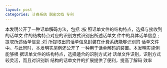 ```yaml
---
layout: post
categories: 计费系统 脱密文档 专利
---
```


本发明公开了一种话单解码方法，包括 :按 照话单文件的结构特点，选择与接收到的话单文 件的结构特点对应的识别方式识别出所述话单文 件中的具体话单信息 ;提取所述话单信息 ;将 所提取出的话单信息封装在计费系统能够识别的 话单文件中。与此同时，本发明实施例还公开了 一种用于话单解码的装置。本发明实施例能够根 据话单文件的结构特点，选择适合的识别方式对 话单文件识别，识别方式较灵活，而且对识别新 结构的话单文件的扩展提供了便利，提高了解码 效率

<object data="http://img.lichangzhen.top/pdf/2007-12-13-专利一种话单解码方法和装置.pdf" width="700" height="1000" type='application/pdf'/>